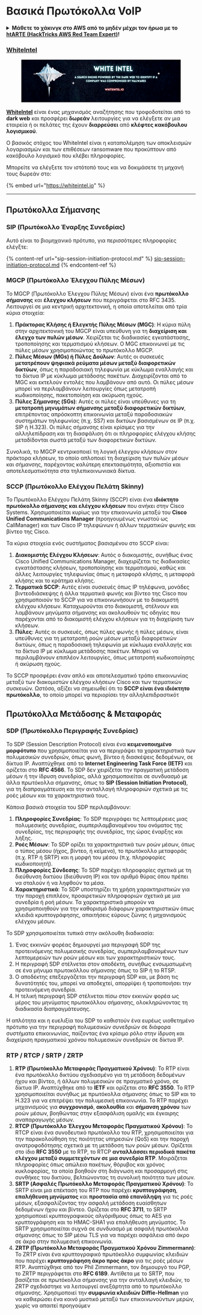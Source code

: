 # Βασικά Πρωτόκολλα VoIP

<details>

<summary><strong>Μάθετε το χάκινγκ στο AWS από το μηδέν μέχρι τον ήρωα με το</strong> <a href="https://training.hacktricks.xyz/courses/arte"><strong>htARTE (HackTricks AWS Red Team Expert)</strong></a><strong>!</strong></summary>

Άλλοι τρόποι υποστήριξης του HackTricks:

* Αν θέλετε να δείτε την **εταιρεία σας διαφημισμένη στο HackTricks** ή να **κατεβάσετε το HackTricks σε μορφή PDF** ελέγξτε τα [**ΣΧΕΔΙΑ ΣΥΝΔΡΟΜΗΣ**](https://github.com/sponsors/carlospolop)!
* Αποκτήστε το [**επίσημο PEASS & HackTricks swag**](https://peass.creator-spring.com)
* Ανακαλύψτε [**την Οικογένεια PEASS**](https://opensea.io/collection/the-peass-family), τη συλλογή μας από αποκλειστικά [**NFTs**](https://opensea.io/collection/the-peass-family)
* **Εγγραφείτε** στην 💬 [**ομάδα Discord**](https://discord.gg/hRep4RUj7f) ή στην [**ομάδα τηλεγραφήματος**](https://t.me/peass) ή **ακολουθήστε** μας στο **Twitter** 🐦 [**@carlospolopm**](https://twitter.com/hacktricks_live)**.**
* **Μοιραστείτε τα χάκινγκ κόλπα σας υποβάλλοντας PRs** στα [**HackTricks**](https://github.com/carlospolop/hacktricks) και [**HackTricks Cloud**](https://github.com/carlospolop/hacktricks-cloud) αποθετήρια του github.

</details>

### [WhiteIntel](https://whiteintel.io)

<figure><img src="/.gitbook/assets/image (1224).png" alt=""><figcaption></figcaption></figure>

[**WhiteIntel**](https://whiteintel.io) είναι ένας μηχανισμός αναζήτησης που τροφοδοτείται από το **dark web** και προσφέρει **δωρεάν** λειτουργίες για να ελέγξετε αν μια εταιρεία ή οι πελάτες της έχουν **διαρρεύσει** από **κλέφτες κακόβουλου λογισμικού**.

Ο βασικός στόχος του WhiteIntel είναι η καταπολέμηση των αποκλεισμών λογαριασμών και των επιθέσεων ransomware που προκύπτουν από κακόβουλο λογισμικό που κλέβει πληροφορίες.

Μπορείτε να ελέγξετε τον ιστότοπό τους και να δοκιμάσετε τη μηχανή τους δωρεάν στο:

{% embed url="https://whiteintel.io" %}

---

## Πρωτόκολλα Σήμανσης

### SIP (Πρωτόκολλο Έναρξης Συνεδρίας)

Αυτό είναι το βιομηχανικό πρότυπο, για περισσότερες πληροφορίες ελέγξτε:

{% content-ref url="sip-session-initiation-protocol.md" %}
[sip-session-initiation-protocol.md](sip-session-initiation-protocol.md)
{% endcontent-ref %}

### MGCP (Πρωτόκολλο Έλεγχου Πύλης Μέσων)

Το MGCP (Πρωτόκολλο Έλεγχου Πύλης Μέσων) είναι ένα **πρωτόκολλο σήμανσης** και **έλεγχου κλήσεων** που περιγράφεται στο RFC 3435. Λειτουργεί σε μια κεντρική αρχιτεκτονική, η οποία αποτελείται από τρία κύρια στοιχεία:

1. **Πράκτορας Κλήσης ή Ελεγκτής Πύλης Μέσων (MGC)**: Η κύρια πύλη στην αρχιτεκτονική του MGCP είναι υπεύθυνη για τη **διαχείριση και έλεγχο των πυλών μέσων**. Χειρίζεται τις διαδικασίες εγκατάστασης, τροποποίησης και τερματισμού κλήσεων. Ο MGC επικοινωνεί με τις πύλες μέσων χρησιμοποιώντας το πρωτόκολλο MGCP.
2. **Πύλες Μέσων (MGs) ή Πύλες Δούλων**: Αυτές οι συσκευές **μετατρέπουν ψηφιακά ρεύματα μέσων μεταξύ διαφορετικών δικτύων**, όπως η παραδοσιακή τηλεφωνία με κύκλωμα εναλλαγής και τα δίκτυα IP με κύκλωμα μετάδοσης πακέτων. Διαχειρίζονται από το MGC και εκτελούν εντολές που λαμβάνουν από αυτό. Οι πύλες μέσων μπορεί να περιλαμβάνουν λειτουργίες όπως μετατροπή κωδικοποίησης, πακετοποίηση και ακύρωση ηχούς.
3. **Πύλες Σήμανσης (SGs)**: Αυτές οι πύλες είναι υπεύθυνες για τη **μετατροπή μηνυμάτων σήμανσης μεταξύ διαφορετικών δικτύων**, επιτρέποντας απρόσκοπτη επικοινωνία μεταξύ παραδοσιακών συστημάτων τηλεφωνίας (π.χ. SS7) και δικτύων βασισμένων σε IP (π.χ. SIP ή H.323). Οι πύλες σήμανσης είναι κρίσιμες για την αλληλεπίδραση και τη διασφάλιση ότι οι πληροφορίες ελέγχου κλήσης μεταδίδονται σωστά μεταξύ των διαφορετικών δικτύων.

Συνολικά, το MGCP κεντρικοποιεί τη λογική έλεγχου κλήσεων στον πράκτορα κλήσεων, το οποίο απλοποιεί τη διαχείριση των πυλών μέσων και σήμανσης, παρέχοντας καλύτερη επεκτασιμότητα, αξιοπιστία και αποτελεσματικότητα στα τηλεπικοινωνιακά δίκτυα.

### SCCP (Πρωτόκολλο Ελέγχου Πελάτη Skinny)

Το Πρωτόκολλο Ελέγχου Πελάτη Skinny (SCCP) είναι ένα **ιδιόκτητο πρωτόκολλο σήμανσης και ελέγχου κλήσεων** που ανήκει στην Cisco Systems. Χρησιμοποιείται κυρίως για την επικοινωνία μεταξύ του **Cisco Unified Communications Manager** (προηγουμένως γνωστού ως CallManager) και των Cisco IP τηλεφώνων ή άλλων τερματικών φωνής και βίντεο της Cisco.

Τα κύρια στοιχεία ενός συστήματος βασισμένου στο SCCP είναι:

1. **Διακομιστής Ελέγχου Κλήσεων**: Αυτός ο διακομιστής, συνήθως ένας Cisco Unified Communications Manager, διαχειρίζεται τις διαδικασίες εγκατάστασης κλήσεων, τροποποίησης και τερματισμού, καθώς και άλλες λειτουργίες τηλεφωνίας όπως η μεταφορά κλήσης, η μεταφορά κλήσης και το κράτημα κλήσης.
2. **Τερματικά SCCP**: Αυτές είναι συσκευές όπως IP τηλέφωνα, μονάδες βιντεοδιάσκεψης ή άλλα τερματικά φωνής και βίντεο της Cisco που χρησιμοποιούν το SCCP για να επικοινωνήσουν με το διακομιστή ελέγχου κλήσεων. Καταχωρούνται στο διακομιστή, στέλνουν και λαμβάνουν μηνύματα σήμανσης και ακολουθούν τις οδηγίες που παρέχονται από το διακομιστή ελέγχου κλήσεων για τη διαχείριση των κλήσεων.
3. **Πύλες**: Αυτές οι συσκευές, όπως πύλες φωνής ή πύλες μέσων, είναι υπεύθυνες για τη μετατροπή ροών μέσων μεταξύ διαφορετικών δικτύων, όπως η παραδοσιακή τηλεφωνία με κύκλωμα εναλλαγής και τα δίκτυα IP με κύκλωμα μετάδοσης πακέτων. Μπορεί να περιλαμβάνουν επιπλέον λειτουργίες, όπως μετατροπή κωδικοποίησης ή ακύρωση ηχούς.

Το SCCP προσφέρει έναν απλό και αποτελεσματικό τρόπο επικοινωνίας μεταξύ των διακομιστών ελέγχου κλήσεων Cisco και των τερματικών συσκευών. Ωστόσο, αξίζει να σημειωθεί ότι το **SCCP είναι ένα ιδιόκτητο πρωτόκολλο**, το οποίο μπορεί να περιορίσει την αλληλεπιδραστικότ
## Πρωτόκολλα Μετάδοσης & Μεταφοράς

### SDP (Πρωτόκολλο Περιγραφής Συνεδρίας)

Το SDP (Session Description Protocol) είναι ένα **κειμενοποιημένο μορφότυπο** που χρησιμοποιείται για να περιγράψει τα χαρακτηριστικά των πολυμεσικών συνεδριών, όπως φωνή, βίντεο ή διασκέψεις δεδομένων, σε δίκτυα IP. Αναπτύχθηκε από το **Internet Engineering Task Force (IETF)** και ορίζεται στο **RFC 4566**. Το SDP δεν χειρίζεται την πραγματική μετάδοση μέσων ή την ίδρυση συνεδρίας, αλλά χρησιμοποιείται σε συνδυασμό με άλλα πρωτόκολλα σήμανσης, όπως το **SIP (Session Initiation Protocol)**, για τη διαπραγμάτευση και την ανταλλαγή πληροφοριών σχετικά με τις ροές μέσων και τα χαρακτηριστικά τους.

Κάποια βασικά στοιχεία του SDP περιλαμβάνουν:

1. **Πληροφορίες Συνεδρίας**: Το SDP περιγράφει τις λεπτομέρειες μιας πολυμεσικής συνεδρίας, συμπεριλαμβανομένου του ονόματος της συνεδρίας, της περιγραφής της συνεδρίας, της ώρας έναρξης και λήξης.
2. **Ροές Μέσων**: Το SDP ορίζει τα χαρακτηριστικά των ροών μέσων, όπως ο τύπος μέσου (ήχος, βίντεο, ή κείμενο), το πρωτόκολλο μεταφοράς (π.χ. RTP ή SRTP) και η μορφή του μέσου (π.χ. πληροφορίες κωδικοποιητή).
3. **Πληροφορίες Σύνδεσης**: Το SDP παρέχει πληροφορίες σχετικά με τη διεύθυνση δικτύου (διεύθυνση IP) και τον αριθμό θύρας όπου πρέπει να σταλούν ή να ληφθούν τα μέσα.
4. **Χαρακτηριστικά**: Το SDP υποστηρίζει τη χρήση χαρακτηριστικών για την παροχή επιπλέον, προαιρετικών πληροφοριών σχετικά με μια συνεδρία ή ροή μέσων. Τα χαρακτηριστικά μπορούν να χρησιμοποιηθούν για την καθορισμό διάφορων χαρακτηριστικών όπως κλειδιά κρυπτογράφησης, απαιτήσεις εύρους ζώνης ή μηχανισμούς ελέγχου μέσων.

Το SDP χρησιμοποιείται τυπικά στην ακόλουθη διαδικασία:

1. Ένας εκκινών φορέας δημιουργεί μια περιγραφή SDP της προτεινόμενης πολυμεσικής συνεδρίας, συμπεριλαμβανομένων των λεπτομερειών των ροών μέσων και των χαρακτηριστικών τους.
2. Η περιγραφή SDP στέλνεται στον αποδέκτη, συνήθως ενσωματωμένη σε ένα μήνυμα πρωτοκόλλου σήμανσης όπως το SIP ή το RTSP.
3. Ο αποδέκτης επεξεργάζεται την περιγραφή SDP και, με βάση τις δυνατότητές του, μπορεί να αποδεχτεί, απορρίψει ή τροποποιήσει την προτεινόμενη συνεδρία.
4. Η τελική περιγραφή SDP στέλνεται πίσω στον εκκινών φορέα ως μέρος του μηνύματος πρωτοκόλλου σήμανσης, ολοκληρώνοντας τη διαδικασία διαπραγμάτευσης.

Η απλότητα και η ευελιξία του SDP το καθιστούν ένα ευρέως υιοθετημένο πρότυπο για την περιγραφή πολυμεσικών συνεδριών σε διάφορα συστήματα επικοινωνίας, παίζοντας ένα κρίσιμο ρόλο στην ίδρυση και διαχείριση πραγματικού χρόνου πολυμεσικών συνεδριών σε δίκτυα IP.

### RTP / RTCP / SRTP / ZRTP

1. **RTP (Πρωτόκολλο Μεταφοράς Πραγματικού Χρόνου)**: Το RTP είναι ένα πρωτόκολλο δικτύου σχεδιασμένο για τη μετάδοση δεδομένων ήχου και βίντεο, ή άλλων πολυμεσικών σε πραγματικό χρόνο, σε δίκτυα IP. Αναπτύχθηκε από το **IETF** και ορίζεται στο **RFC 3550**. Το RTP χρησιμοποιείται συνήθως με πρωτόκολλα σήμανσης όπως το SIP και το H.323 για να επιτρέψει την πολυμεσική επικοινωνία. Το RTP παρέχει μηχανισμούς για **συγχρονισμό**, **ακολουθία** και **σήμανση χρόνου** των ροών μέσων, βοηθώντας στην εξασφάλιση ομαλής και έγκαιρης αναπαραγωγής μέσων.
2. **RTCP (Πρωτόκολλο Έλεγχου Μεταφοράς Πραγματικού Χρόνου)**: Το RTCP είναι ένα συνοδευτικό πρωτόκολλο του RTP, χρησιμοποιείται για την παρακολούθηση της ποιότητας υπηρεσιών (QoS) και την παροχή ανατροφοδότησης σχετικά με τη μετάδοση των ροών μέσων. Ορίζεται στο ίδιο **RFC 3550** με το RTP, το RTCP **ανταλλάσσει περιοδικά πακέτα ελέγχου μεταξύ συμμετεχόντων σε μια συνεδρία RTP**. Μοιράζεται πληροφορίες όπως απώλεια πακέτων, θόρυβος και χρόνος κυκλοφορίας, τα οποία βοηθούν στη διάγνωση και προσαρμογή στις συνθήκες του δικτύου, βελτιώνοντας τη συνολική ποιότητα των μέσων.
3. **SRTP (Ασφαλές Πρωτόκολλο Μεταφοράς Πραγματικού Χρόνου)**: Το SRTP είναι μια επέκταση του RTP που παρέχει **κρυπτογράφηση**, **επαλήθευση μηνύματος** και **προστασία από επανάληψη** για τις ροές μέσων, εξασφαλίζοντας την ασφαλή μετάδοση ευαίσθητων δεδομένων ήχου και βίντεο. Ορίζεται στο **RFC 3711**, το SRTP χρησιμοποιεί κρυπτογραφικούς αλγόριθμους όπως το AES για κρυπτογράφηση και το HMAC-SHA1 για επαλήθευση μηνύματος. Το SRTP χρησιμοποιείται συχνά σε συνδυασμό με ασφαλή πρωτόκολλα σήμανσης όπως το SIP μέσω TLS για να παρέχει ασφάλεια από άκρο σε άκρο στην πολυμεσική επικοινωνία.
4. **ZRTP (Πρωτόκολλο Μεταφοράς Πραγματικού Χρόνου Zimmermann)**: Το ZRTP είναι ένα κρυπτογραφικό πρωτόκολλο συμφωνίας κλειδιών που παρέχει **κρυπτογράφηση άκρο προς άκρο** για τις ροές μέσων RTP. Αναπτύχθηκε από τον Phil Zimmermann, τον δημιουργό του PGP, το ZRTP περιγράφεται στο **RFC 6189**. Αντίθετα με το SRTP, που βασίζεται σε πρωτόκολλα σήμανσης για την ανταλλαγή κλειδιών, το ZRTP σχεδιάστηκε να λειτουργεί ανεξάρτητα από το πρωτόκολλο σήμανσης. Χρησιμοποιεί την **συμφωνία κλειδιών Diffie-Hellman** για να καθιερώσει ένα κοινό μυστικό μεταξύ των επικοινωνούντων μερών, χωρίς να απαιτεί προηγούμεν
